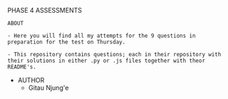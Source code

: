 PHASE 4 ASSESSMENTS 

    ABOUT

    - Here you will find all my attempts for the 9 questions in preparation for the test on Thursday.

    - This repository contains questions; each in their repository with their solutions in either .py or .js files together with theor README's.

- AUTHOR
    - Gitau Njung'e 


